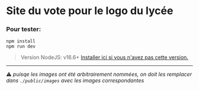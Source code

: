 # Site du vote pour le logo du lycée

### Pour tester:

```properties
npm install
npm run dev
```  

>Version NodeJS: v16.6+ [Installer ici si vous n'avez pas cette version.](https://nodejs.org/en/download/)
---

⚠️ *puisqe les images ont été arbitrairement nommées, on doit les remplacer dans `./public/images` avec les images correspondantes*




